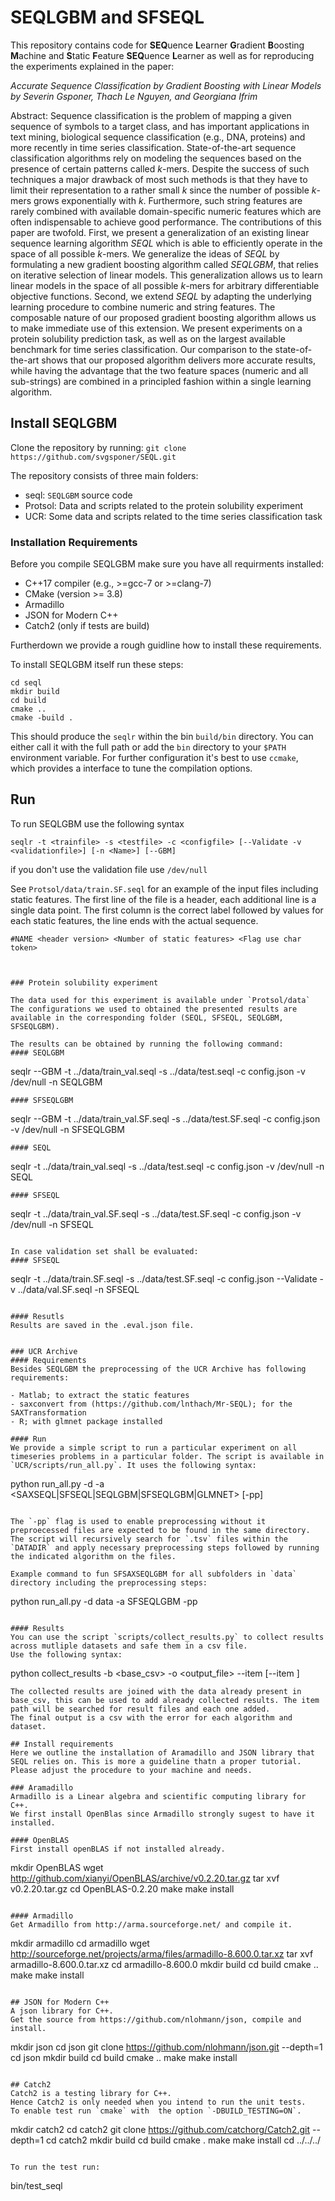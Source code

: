 # SEQLGBM and SFSEQL
This repository contains code for **SEQ**uence **L**earner **G**radient **B**oosting **M**achine and **S**tatic **F**eature **SEQ**uence **L**earner as well as for reproducing the experiments explained in the paper:

*Accurate Sequence Classification by Gradient Boosting with Linear Models by Severin Gsponer, Thach Le Nguyen, and Georgiana Ifrim*

Abstract:
Sequence classification is the problem of mapping a given sequence of symbols to a target class, and has important applications in text mining, biological sequence classification (e.g., DNA, proteins) and more recently in time series classification.
State-of-the-art sequence classification algorithms rely on modeling the sequences based on the presence of certain patterns called *k*-mers.
Despite the success of such techniques a major drawback of most such methods is that they have to limit their representation to a rather small *k* since the number of possible *k*-mers grows exponentially with *k*.
Furthermore, such string features are rarely combined with available domain-specific numeric features which are often indispensable to achieve good performance.
The contributions of this paper are twofold.
First, we present a generalization of an existing linear sequence learning algorithm *SEQL* which is able to efficiently operate in the space of all possible *k*-mers.
We generalize the ideas of *SEQL* by formulating a new gradient boosting algorithm called *SEQLGBM*, that relies on iterative selection of linear models.
This generalization allows us to learn linear models in the space of all possible *k*-mers for arbitrary differentiable objective functions.
Second, we extend *SEQL* by adapting the underlying learning procedure to combine numeric and string features.
The composable nature of our proposed gradient boosting algorithm allows us to make immediate use of this extension.
We present experiments on a protein solubility prediction task, as well as on the largest available benchmark for time series classification.
Our comparison to the state-of-the-art shows that our proposed algorithm delivers more accurate results, while having the advantage that the two feature spaces (numeric and all sub-strings) are combined in a principled fashion within a single learning algorithm.



## Install SEQLGBM
Clone the repository by running:
`git clone https://github.com/svgsponer/SEQL.git`

The repository consists of three main folders:
- seql: `SEQLGBM` source code 
- Protsol: Data and scripts related to the protein solubility experiment
- UCR: Some data and scripts related to the time series classification task


### Installation Requirements
Before you compile SEQLGBM make sure you have all requirments installed:
- C++17 compiler (e.g., >=gcc-7 or >=clang-7)
- CMake (version >= 3.8)
- Armadillo
- JSON for Modern C++
- Catch2 (only if tests are build)

Furtherdown we provide a rough guidline how to install these requirements.
   
To install SEQLGBM itself run these steps:
```
cd seql
mkdir build
cd build
cmake .. 
cmake -build .
```
This should produce the `seqlr` within the bin `build/bin` directory.
You can either call it with the full path or add the `bin` directory to your `$PATH` environment variable.
For further configuration it's best to use `ccmake`, which provides a
interface to tune the compilation options.


## Run

To run SEQLGBM use the following syntax

```
seqlr -t <trainfile> -s <testfile> -c <configfile> [--Validate -v <validationfile>] [-n <Name>] [--GBM] 
```
if you don't use the validation file use `/dev/null`

See `Protsol/data/train.SF.seql` for an example of the input files including static features.
The first line of the file is a header, each additional line is a single data point. 
The first column is the correct label followed by values for each static features, the line ends with the actual sequence.
```
#NAME <header version> <Number of static features> <Flag use char token>



### Protein solubility experiment

The data used for this experiment is available under `Protsol/data`
The configurations we used to obtained the presented results are available in the corresponding folder (SEQL, SFSEQL, SEQLGBM, SFSEQLGBM).

The results can be obtained by running the following command:
#### SEQLGBM
```
seqlr --GBM -t ../data/train_val.seql -s ../data/test.seql -c config.json -v /dev/null -n SEQLGBM
```
#### SFSEQLGBM
```
seqlr --GBM -t ../data/train_val.SF.seql -s ../data/test.SF.seql -c config.json -v /dev/null -n SFSEQLGBM
```
#### SEQL
```
seqlr -t ../data/train_val.seql -s ../data/test.seql -c config.json -v /dev/null -n SEQL
```
#### SFSEQL
```
seqlr -t ../data/train_val.SF.seql -s ../data/test.SF.seql -c config.json -v /dev/null -n SFSEQL
```

In case validation set shall be evaluated:
#### SFSEQL
```
seqlr -t ../data/train.SF.seql -s ../data/test.SF.seql -c config.json --Validate -v ../data/val.SF.seql -n SFSEQL
```

#### Resutls
Results are saved in the .eval.json file.


### UCR Archive
#### Requirements
Besides SEQLGBM the preprocessing of the UCR Archive has following requirements:

- Matlab; to extract the static features
- saxconvert from (https://github.com/lnthach/Mr-SEQL); for the SAXTransformation
- R; with glmnet package installed

#### Run
We provide a simple script to run a particular experiment on all timeseries problems in a particular folder. The script is available in `UCR/scripts/run_all.py`. It uses the following syntax:
```
python run_all.py -d <DATADIR> -a <SAXSEQL|SFSEQL|SEQLGBM|SFSEQLGBM|GLMNET> [-pp]
```

The `-pp` flag is used to enable preprocessing without it preproecessed files are expected to be found in the same directory.
The script will recursively search for `.tsv` files within the `DATADIR` and apply necessary preprocessing steps followed by running the indicated algorithm on the files.

Example command to fun SFSAXSEQLGBM for all subfolders in `data` directory including the preprocessing steps:
```
python run_all.py -d data -a SFSEQLGBM -pp
```

#### Results
You can use the script `scripts/collect_results.py` to collect results across mutliple datasets and safe them in a csv file.
Use the following syntax:
```
python collect_results -b <base_csv> -o <output_file> --item <path> <name> [--item <path> <name>]
```
The collected results are joined with the data already present in base_csv, this can be used to add already collected results. The item path will be searched for result files and each one added.
The final output is a csv with the error for each algorithm and dataset.

## Install requirements
Here we outline the installation of Aramadillo and JSON library that SEQL relies on. This is more a guideline thatn a proper tutorial.
Please adjust the procedure to your machine and needs.

### Aramadillo
Armadillo is a Linear algebra and scientific computing library for C++.
We first install OpenBlas since Armadillo strongly sugest to have it installed.

#### OpenBLAS
First install openBLAS if not installed already.
```
mkdir OpenBLAS
wget http://github.com/xianyi/OpenBLAS/archive/v0.2.20.tar.gz
tar xvf v0.2.20.tar.gz
cd OpenBLAS-0.2.20
make
make install
```

#### Armadillo
Get Armadillo from http://arma.sourceforge.net/ and compile it.
```
mkdir armadillo
cd armadillo
wget http://sourceforge.net/projects/arma/files/armadillo-8.600.0.tar.xz
tar xvf armadillo-8.600.0.tar.xz
cd armadillo-8.600.0
mkdir build
cd build 
cmake ..
make
make install
```

## JSON for Modern C++
A json library for C++.
Get the source from https://github.com/nlohmann/json, compile and install.
```
mkdir json
cd json
git clone https://github.com/nlohmann/json.git --depth=1
cd json
mkdir build
cd build
cmake ..
make
make install
```

## Catch2
Catch2 is a testing library for C++.
Hence Catch2 is only needed when you intend to run the unit tests.
To enable test run `cmake` with  the option `-DBUILD_TESTING=ON`.

```
mkdir catch2
cd catch2
git clone https://github.com/catchorg/Catch2.git --depth=1
cd catch2
mkdir build
cd build
cmake .
make
make install
cd ../../../
```

To run the test run:
```
bin/test_seql
```
